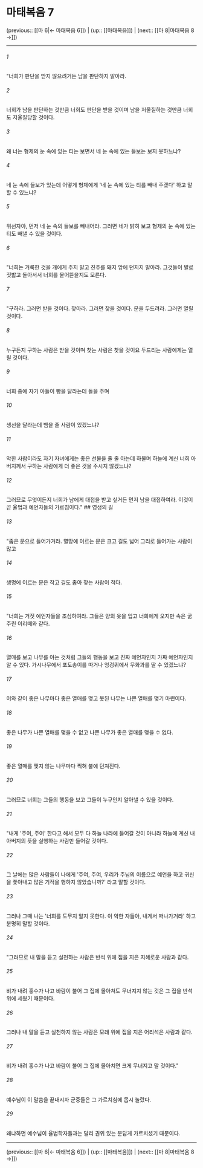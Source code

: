 # 마태복음 7

(previous:: [[마 6|← 마태복음 6]]) | (up:: [[마태복음]]) | (next:: [[마 8|마태복음 8 →]])

***




###### 1 

"너희가 판단을 받지 않으려거든 남을 판단하지 말아라. 



###### 2 

너희가 남을 판단하는 것만큼 너희도 판단을 받을 것이며 남을 저울질하는 것만큼 너희도 저울질당할 것이다. 



###### 3 

왜 너는 형제의 눈 속에 있는 티는 보면서 네 눈 속에 있는 들보는 보지 못하느냐? 



###### 4 

네 눈 속에 들보가 있는데 어떻게 형제에게 '네 눈 속에 있는 티를 빼내 주겠다' 하고 말할 수 있느냐? 



###### 5 

위선자야, 먼저 네 눈 속의 들보를 빼내어라. 그러면 네가 밝히 보고 형제의 눈 속에 있는 티도 빼낼 수 있을 것이다. 



###### 6 

"너희는 거룩한 것을 개에게 주지 말고 진주를 돼지 앞에 던지지 말아라. 그것들이 발로 짓밟고 돌아서서 너희를 물어뜯을지도 모른다. 



###### 7 

"구하라. 그러면 받을 것이다. 찾아라. 그러면 찾을 것이다. 문을 두드려라. 그러면 열릴 것이다. 



###### 8 

누구든지 구하는 사람은 받을 것이며 찾는 사람은 찾을 것이요 두드리는 사람에게는 열릴 것이다. 



###### 9 

너희 중에 자기 아들이 빵을 달라는데 돌을 주며 



###### 10 

생선을 달라는데 뱀을 줄 사람이 있겠느냐? 



###### 11 

악한 사람이라도 자기 자녀에게는 좋은 선물을 줄 줄 아는데 하물며 하늘에 계신 너희 아버지께서 구하는 사람에게 더 좋은 것을 주시지 않겠느냐? 



###### 12 

그러므로 무엇이든지 너희가 남에게 대접을 받고 싶거든 먼저 남을 대접하여라. 이것이 곧 율법과 예언자들의 가르침이다." ## 영생의 길 



###### 13 

"좁은 문으로 들어가거라. 멸망에 이르는 문은 크고 길도 넓어 그리로 들어가는 사람이 많고 



###### 14 

생명에 이르는 문은 작고 길도 좁아 찾는 사람이 적다. 



###### 15 

"너희는 거짓 예언자들을 조심하여라. 그들은 양의 옷을 입고 너희에게 오지만 속은 굶주린 이리떼와 같다. 



###### 16 

열매를 보고 나무를 아는 것처럼 그들의 행동을 보고 진짜 예언자인지 가짜 예언자인지 알 수 있다. 가시나무에서 포도송이를 따거나 엉겅퀴에서 무화과를 딸 수 있겠느냐? 



###### 17 

이와 같이 좋은 나무마다 좋은 열매를 맺고 못된 나무는 나쁜 열매를 맺기 마련이다. 



###### 18 

좋은 나무가 나쁜 열매를 맺을 수 없고 나쁜 나무가 좋은 열매를 맺을 수 없다. 



###### 19 

좋은 열매를 맺지 않는 나무마다 찍혀 불에 던져진다. 



###### 20 

그러므로 너희는 그들의 행동을 보고 그들이 누구인지 알아낼 수 있을 것이다. 



###### 21 

"내게 '주여, 주여' 한다고 해서 모두 다 하늘 나라에 들어갈 것이 아니라 하늘에 계신 내 아버지의 뜻을 실행하는 사람만 들어갈 것이다. 



###### 22 

그 날에는 많은 사람들이 나에게 '주여, 주여, 우리가 주님의 이름으로 예언을 하고 귀신을 쫓아내고 많은 기적을 행하지 않았습니까?' 라고 말할 것이다. 



###### 23 

그러나 그때 나는 '너희를 도무지 알지 못한다. 이 악한 자들아, 내게서 떠나가거라' 하고 분명히 말할 것이다. 



###### 24 

"그러므로 내 말을 듣고 실천하는 사람은 반석 위에 집을 지은 지혜로운 사람과 같다. 



###### 25 

비가 내려 홍수가 나고 바람이 불어 그 집에 몰아쳐도 무너지지 않는 것은 그 집을 반석 위에 세웠기 때문이다. 



###### 26 

그러나 내 말을 듣고 실천하지 않는 사람은 모래 위에 집을 지은 어리석은 사람과 같다. 



###### 27 

비가 내려 홍수가 나고 바람이 불어 그 집에 몰아치면 크게 무너지고 말 것이다." 



###### 28 

예수님이 이 말씀을 끝내시자 군중들은 그 가르치심에 몹시 놀랐다. 



###### 29 

왜냐하면 예수님이 율법학자들과는 달리 권위 있는 분답게 가르치셨기 때문이다.

***

(previous:: [[마 6|← 마태복음 6]]) | (up:: [[마태복음]]) | (next:: [[마 8|마태복음 8 →]])
